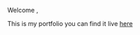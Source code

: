 Welcome ,

This is my portfolio 
you can find it live <a href ="https://abhijeetkumar.netlify.com/"> here </a>
